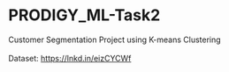 # PRODIGY_ML-Task2
Customer Segmentation Project using K-means Clustering
<br><br>
Dataset: https://lnkd.in/eizCYCWf

